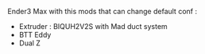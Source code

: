 Ender3 Max with this mods that can change default conf :

- Extruder : BIQUH2V2S with Mad duct system
- BTT Eddy
- Dual Z
